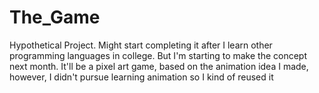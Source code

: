 # The_Game
Hypothetical Project. Might start completing it after I learn other programming languages in college. But I'm starting to make the concept next month.
It'll be a pixel art game, based on the animation idea I made, however, I didn't pursue learning animation so I kind of reused it
